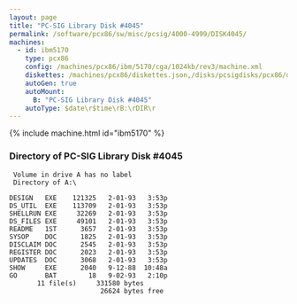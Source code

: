 ```yaml
---
layout: page
title: "PC-SIG Library Disk #4045"
permalink: /software/pcx86/sw/misc/pcsig/4000-4999/DISK4045/
machines:
  - id: ibm5170
    type: pcx86
    config: /machines/pcx86/ibm/5170/cga/1024kb/rev3/machine.xml
    diskettes: /machines/pcx86/diskettes.json,/disks/pcsigdisks/pcx86/diskettes.json
    autoGen: true
    autoMount:
      B: "PC-SIG Library Disk #4045"
    autoType: $date\r$time\rB:\rDIR\r
---
```


{% include machine.html id="ibm5170" %}

### Directory of PC-SIG Library Disk #4045

     Volume in drive A has no label
     Directory of A:\

    DESIGN   EXE    121325   2-01-93   3:53p
    DS_UTIL  EXE    113709   2-01-93   3:53p
    SHELLRUN EXE     32269   2-01-93   3:53p
    DS_FILES EXE     49101   2-01-93   3:53p
    README   1ST      3657   2-01-93   3:53p
    SYSOP    DOC      1825   2-01-93   3:53p
    DISCLAIM DOC      2545   2-01-93   3:53p
    REGISTER DOC      2023   2-01-93   3:53p
    UPDATES  DOC      3068   2-01-93   3:53p
    SHOW     EXE      2040   9-12-88  10:48a
    GO       BAT        18   9-02-93   2:10p
           11 file(s)     331580 bytes
                           26624 bytes free
